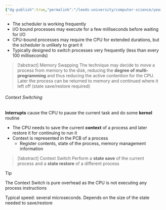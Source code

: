 ```yaml
---
{"dg-publish":true,"permalink":"/leeds-university/computer-science/year-2/operating-systems/3-processes/cpu-scheduler/"}
---
```



- The scheduler is working frequently
- I/O bound processes may execute for a few milliseconds before waiting for I/O
- CPU-bound processes may require the CPU for extended durations, but the scheduler is unlikely to grant it
- Typically designed to switch processes very frequently (less than every 100 milliseconds)

>[!abstract] Memory Swapping
>The technique may decide to move a process from memory to the disk, reducing the **degree of multi-programming** and thus reducing the active contention for the CPU. Later the process can be returned to memory and continued where it left off (state save/restore required)

###### Context Switching
**Interrupts** cause the CPU to pause the current task and do some **kernel** routine
- The CPU needs to save the current **context** of a process and later restore it for continuing to run it
- Context is represented in the PCB of a process
	- Register contents, state of the process, memory management information

>[!abstract] Context Switch
>Perform a **state save** of the current process and a **state restore** of a different process

>[!tip] 
>The Context Switch is pure overhead as the CPU is not executing any process instructions

Typical speed: several microseconds. Depends on the size of the state needed to save/restore

